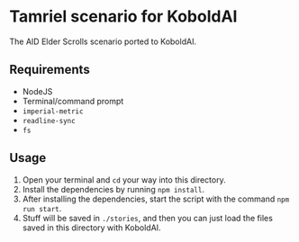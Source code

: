 # Tamriel scenario for KoboldAI
The AID Elder Scrolls scenario ported to KoboldAI.

## Requirements
* NodeJS
* Terminal/command prompt
* `imperial-metric`
* `readline-sync`
* `fs`

## Usage
1. Open your terminal and `cd` your way into this directory.
2. Install the dependencies by running `npm install`.
3. After installing the dependencies, start the script with the command `npm run start`. 
4. Stuff will be saved in `./stories`, and then you can just load the files saved in this directory with KoboldAI.